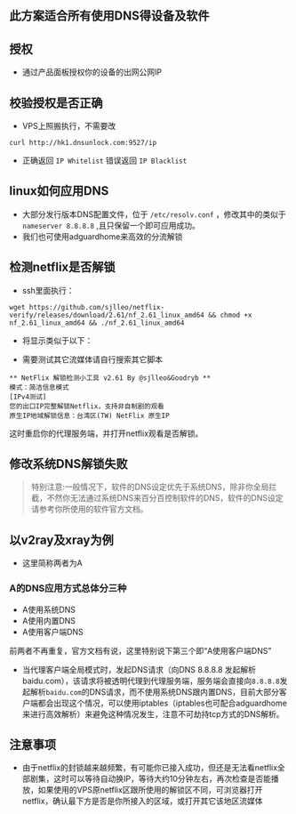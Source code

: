 ## 此方案适合所有使用DNS得设备及软件

## 授权

- 通过产品面板授权你的设备的出网公网IP

## 校验授权是否正确

- VPS上照搬执行，不需要改

```
curl http://hk1.dnsunlock.com:9527/ip
```

- 正确返回 `IP Whitelist` 错误返回 `IP Blacklist`

## linux如何应用DNS

  - 大部分发行版本DNS配置文件，位于 `/etc/resolv.conf` ，修改其中的类似于 `nameserver 8.8.8.8` ,且只保留一个即可应用成功。
  - 我们也可使用adguardhome来高效的分流解锁

## 检测netflix是否解锁

  - ssh里面执行：

```
wget https://github.com/sjlleo/netflix-verify/releases/download/2.61/nf_2.61_linux_amd64 && chmod +x nf_2.61_linux_amd64 && ./nf_2.61_linux_amd64
```

  - 将显示类似于以下：

  * 需要测试其它流媒体请自行搜索其它脚本

```
** NetFlix 解锁检测小工具 v2.61 By @sjlleo&Goodryb **
模式：简洁信息模式
[IPv4测试]
您的出口IP完整解锁Netflix，支持非自制剧的观看
原生IP地域解锁信息：台湾区(TW) NetFlix 原生IP
```

这时重启你的代理服务端，并打开netflix观看是否解锁。

## 修改系统DNS解锁失败

> 特别注意:一般情况下，软件的DNS设定优先于系统DNS，除非你全局拦截，不然你无法通过系统DNS来百分百控制软件的DNS，软件的DNS设定请参考你所使用的软件官方文档。

## 以v2ray及xray为例

  - 这里简称两者为A

### A的DNS应用方式总体分三种

  - A使用系统DNS
  - A使用内置DNS
  - A使用客户端DNS

前两者不再重复，官方文档有说，这里特别说下第三个即“A使用客户端DNS”

  - 当代理客户端全局模式时，发起DNS请求（向DNS 8.8.8.8 发起解析baidu.com），该请求将被透明代理到代理服务端，服务端会直接向`8.8.8.8`发起解析`baidu.com`的DNS请求，而不使用系统DNS跟内置DNS，目前大部分客户端都会出现这个情况，可以使用iptables（iptables也可配合adguardhome来进行高效解析）来避免这种情况发生，注意不可劫持tcp方式的DNS解析。

## 注意事项

- 由于netflix的封锁越来越频繁，有可能你已接入成功，但还是无法看netflix全部剧集，这时可以等待自动换IP，等待大约10分钟左右，再次检查是否能播放，如果使用的VPS原netflix区跟所使用的解锁区不同，可浏览器打开netflix，确认最下方是否是你所接入的区域，或打开其它该地区流媒体
